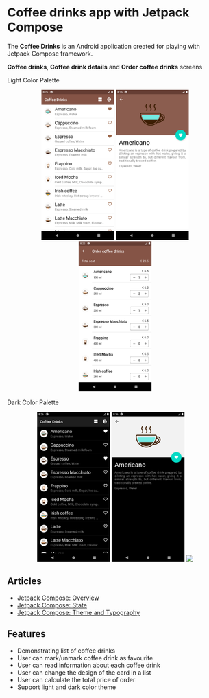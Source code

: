 # Coffee drinks app with Jetpack Compose

The **Coffee Drinks** is an Android application created for playing with Jetpack Compose framework.

**Coffee drinks**, **Coffee drink details** and **Order coffee drinks** screens

Light Color Palette
<p align="center">
  <img src="/screenshots/coffee-drinks-screen-light.png" height="350" />
  <img src="/screenshots/coffee-drink-details-screen-light.png" height="350" />
  <img src="/screenshots/order-coffee-drinks-screen-light.png" height="350" />
</p>

Dark Color Palette
<p align="center">
  <img src="/screenshots/coffee-drinks-screen-dark.png" height="350" />
  <img src="/screenshots/coffee-drink-details-screen-dark.png" height="350" />
  <img src="/screenshots/order-coffee-drinks-screen.png-dark" height="350" />
</p>

## Articles 
* [Jetpack Compose: Overview](https://alexzh.com/jetpack-compose-overview/)
* [Jetpack Compose: State](https://alexzh.com/jetpack-compose-state/)
* [Jetpack Compose: Theme and Typography](https://alexzh.com/jetpack-compose-theme-and-typography/)

## Features
* Demonstrating list of coffee drinks
* User can mark/unmark coffee drink as favourite
* User can read information about each coffee drink
* User can change the design of the card in a list
* User can calculate the total price of order
* Support light and dark color theme